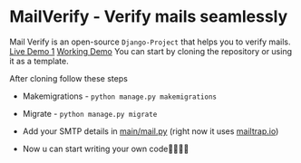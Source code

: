 # MailVerify - Verify mails seamlessly

Mail Verify is an open-source `Django-Project` that helps you to verify mails.
[Live Demo 1](https://mail-verify.herokuapp.com/)
[Working Demo](https://bit.ly/2HZ7qUj)
You can start by cloning the repository or using it as a template.

After cloning follow these steps

- Makemigrations - `python manage.py makemigrations`
- Migrate - `python manage.py migrate`
- Add your SMTP details in [main/mail.py](https://github.com/IamEinstein1/MailVerify/blob/main/main/mail.py) (right now it uses [mailtrap.io](https://mailtrap.io))

- Now u can start writing your own code🎉🎉🎊🥳
